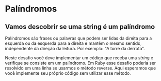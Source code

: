 # Palíndromos
## Vamos descobrir se uma string é um palíndromo

Palíndromos são frases ou palavras que podem ser lidas da direita para a
esquerda ou da esquerda para a direita e mantêm o mesmo sentido, independente
da direção da leitura. Por exemplo: "A torre da derrota".

Neste desafio você deve implementar um código que receba uma *string* e verifique
se consiste em um palíndromo. Em Ruby esse desafio poderia ser resolvido em uma
linha se usarmos o método reverse. Aqui esperamos que você implemente seu
próprio código sem utilizar esse método.